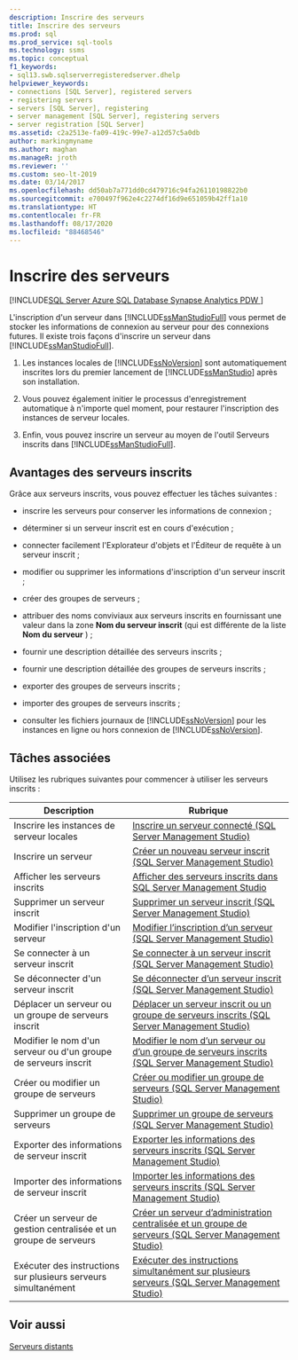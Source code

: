 ```yaml
---
description: Inscrire des serveurs
title: Inscrire des serveurs
ms.prod: sql
ms.prod_service: sql-tools
ms.technology: ssms
ms.topic: conceptual
f1_keywords:
- sql13.swb.sqlserverregisteredserver.dhelp
helpviewer_keywords:
- connections [SQL Server], registered servers
- registering servers
- servers [SQL Server], registering
- server management [SQL Server], registering servers
- server registration [SQL Server]
ms.assetid: c2a2513e-fa09-419c-99e7-a12d57c5a0db
author: markingmyname
ms.author: maghan
ms.manageR: jroth
ms.reviewer: ''
ms.custom: seo-lt-2019
ms.date: 03/14/2017
ms.openlocfilehash: dd50ab7a771dd0cd479716c94fa26110198822b0
ms.sourcegitcommit: e700497f962e4c2274df16d9e651059b42ff1a10
ms.translationtype: HT
ms.contentlocale: fr-FR
ms.lasthandoff: 08/17/2020
ms.locfileid: "88468546"
---
```

# <a name="register-servers"></a>Inscrire des serveurs

[!INCLUDE[SQL Server Azure SQL Database Synapse Analytics PDW ](../../includes/applies-to-version/sql-asdb-asdbmi-asa-pdw.md)]

L'inscription d'un serveur dans [!INCLUDE[ssManStudioFull](../../includes/ssmanstudiofull-md.md)] vous permet de stocker les informations de connexion au serveur pour des connexions futures. Il existe trois façons d'inscrire un serveur dans [!INCLUDE[ssManStudioFull](../../includes/ssmanstudiofull-md.md)].  
  
1.  Les instances locales de [!INCLUDE[ssNoVersion](../../includes/ssnoversion-md.md)] sont automatiquement inscrites lors du premier lancement de [!INCLUDE[ssManStudio](../../includes/ssmanstudio-md.md)] après son installation.  
  
2.  Vous pouvez également initier le processus d'enregistrement automatique à n'importe quel moment, pour restaurer l'inscription des instances de serveur locales.  
  
3.  Enfin, vous pouvez inscrire un serveur au moyen de l'outil Serveurs inscrits dans [!INCLUDE[ssManStudioFull](../../includes/ssmanstudiofull-md.md)].  
  
## <a name="benefits-of-registered-servers"></a>Avantages des serveurs inscrits  
 Grâce aux serveurs inscrits, vous pouvez effectuer les tâches suivantes :  
  
-   inscrire les serveurs pour conserver les informations de connexion ;  
  
-   déterminer si un serveur inscrit est en cours d'exécution ;  
  
-   connecter facilement l'Explorateur d'objets et l'Éditeur de requête à un serveur inscrit ;  
  
-   modifier ou supprimer les informations d'inscription d'un serveur inscrit ;  
  
-   créer des groupes de serveurs ;  
  
-   attribuer des noms conviviaux aux serveurs inscrits en fournissant une valeur dans la zone **Nom du serveur inscrit** (qui est différente de la liste **Nom du serveur** ) ;  
  
-   fournir une description détaillée des serveurs inscrits ;  
  
-   fournir une description détaillée des groupes de serveurs inscrits ;  
  
-   exporter des groupes de serveurs inscrits ;  
  
-   importer des groupes de serveurs inscrits ;  
  
-   consulter les fichiers journaux de [!INCLUDE[ssNoVersion](../../includes/ssnoversion-md.md)] pour les instances en ligne ou hors connexion de [!INCLUDE[ssNoVersion](../../includes/ssnoversion-md.md)].  
  
## <a name="related-tasks"></a>Tâches associées  
 Utilisez les rubriques suivantes pour commencer à utiliser les serveurs inscrits :  
  
|**Description**|**Rubrique**|  
|---------------------|---------------|  
|Inscrire les instances de serveur locales|[Inscrire un serveur connecté &#40;SQL Server Management Studio&#41;](../../tools/sql-server-management-studio/register-a-connected-server-sql-server-management-studio.md)|  
|Inscrire un serveur|[Créer un nouveau serveur inscrit &#40;SQL Server Management Studio&#41;](../../tools/sql-server-management-studio/create-a-new-registered-server-sql-server-management-studio.md)|  
|Afficher les serveurs inscrits|[Afficher des serveurs inscrits dans SQL Server Management Studio](../../tools/sql-server-management-studio/view-registered-servers-in-sql-server-management-studio.md)|  
|Supprimer un serveur inscrit|[Supprimer un serveur inscrit &#40;SQL Server Management Studio&#41;](../../tools/sql-server-management-studio/remove-a-registered-server-sql-server-management-studio.md)|  
|Modifier l'inscription d'un serveur|[Modifier l’inscription d’un serveur &#40;SQL Server Management Studio&#41;](../../tools/sql-server-management-studio/change-a-server-s-registration-sql-server-management-studio.md)|  
|Se connecter à un serveur inscrit|[Se connecter à un serveur inscrit &#40;SQL Server Management Studio&#41;](../../tools/sql-server-management-studio/connect-to-a-registered-server-sql-server-management-studio.md)|  
|Se déconnecter d'un serveur inscrit|[Se déconnecter d’un serveur inscrit &#40;SQL Server Management Studio&#41;](../../tools/sql-server-management-studio/disconnect-from-a-registered-server-sql-server-management-studio.md)|  
|Déplacer un serveur ou un groupe de serveurs inscrit|[Déplacer un serveur inscrit ou un groupe de serveurs inscrits &#40;SQL Server Management Studio&#41;](../../tools/sql-server-management-studio/move-a-registered-server-or-registered-server-group.md)|  
|Modifier le nom d'un serveur ou d'un groupe de serveurs inscrit|[Modifier le nom d’un serveur ou d’un groupe de serveurs inscrits &#40;SQL Server Management Studio&#41;](../../tools/sql-server-management-studio/change-the-name-of-registered-server-or-registered-server-group.md)|  
|Créer ou modifier un groupe de serveurs|[Créer ou modifier un groupe de serveurs &#40;SQL Server Management Studio&#41;](../../tools/sql-server-management-studio/create-or-edit-a-server-group-sql-server-management-studio.md)|  
|Supprimer un groupe de serveurs|[Supprimer un groupe de serveurs &#40;SQL Server Management Studio&#41;](../../tools/sql-server-management-studio/remove-a-server-group-sql-server-management-studio.md)|  
|Exporter des informations de serveur inscrit|[Exporter les informations des serveurs inscrits &#40;SQL Server Management Studio&#41;](../../tools/sql-server-management-studio/export-registered-server-information-sql-server-management-studio.md)|  
|Importer des informations de serveur inscrit|[Importer les informations des serveurs inscrits &#40;SQL Server Management Studio&#41;](../../tools/sql-server-management-studio/import-registered-server-information-sql-server-management-studio.md)|  
|Créer un serveur de gestion centralisée et un groupe de serveurs|[Créer un serveur d’administration centralisée et un groupe de serveurs &#40;SQL Server Management Studio&#41;](../../tools/sql-server-management-studio/create-a-central-management-server-and-server-group.md)|  
|Exécuter des instructions sur plusieurs serveurs simultanément|[Exécuter des instructions simultanément sur plusieurs serveurs &#40;SQL Server Management Studio&#41;](../../tools/sql-server-management-studio/execute-statements-against-multiple-servers-simultaneously.md)|  
  
## <a name="see-also"></a>Voir aussi  
 [Serveurs distants](../../database-engine/configure-windows/remote-servers.md)  
  
  
